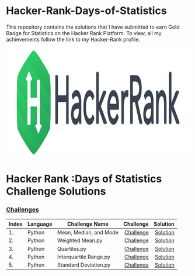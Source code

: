 # Hacker-Rank-Days-of-Statistics
This repository contains the solutions that I have submitted to earn Gold Badge for Statistics on the Hacker Rank Platform. To view, all my achievements follow the link to my Hacker-Rank profile.

<p align="center"><img width="700" height="300" src="https://github.com/adarsh2104/Hacker-Rank-Days-of-Statistics/blob/main/HR-Logo.svg" href="https://www.hackerrank.com/adarsh_2104"></img></p>


# Hacker Rank :Days of Statistics Challenge Solutions

### [Challenges](https://github.com/adarsh2104/Hacker-Rank-Days-of-Statistics)
| Index | Language           | Challenge Name                          | Challenge      | Solution      | 
| ------| -----------------  | -----------------                       | ----------:    | ----------:   |  
| 1.    | Python             | Mean, Median, and Mode                  | [Challenge](https://www.hackerrank.com/challenges/s10-basic-statistics/problem)  | [Solution](https://github.com/adarsh2104/Hacker-Rank-Days-of-Statistics/blob/main/Challenges/Mean%2C%20Median%2C%20and%20Mode.py)  |
| 2.    | Python             | Weighted Mean.py                        | [Challenge](https://www.hackerrank.com/challenges/s10-weighted-mean)  | [Solution](https://github.com/adarsh2104/Hacker-Rank-Days-of-Statistics/blob/main/Challenges/Weighted%20Mean.py)  |
| 3.    | Python             | Quartiles.py                            | [Challenge](https://www.hackerrank.com/challenges/s10-quartiles)  | [Solution](https://github.com/adarsh2104/Hacker-Rank-Days-of-Statistics/blob/main/Challenges/Quartiles.py)  |
| 4.    | Python             | Interquartile Range.py                  | [Challenge](https://www.hackerrank.com/challenges/s10-interquartile-range)  | [Solution](https://github.com/adarsh2104/Hacker-Rank-Days-of-Statistics/blob/main/Challenges/%20Interquartile%20Range.py)  |
| 5.    | Python             | Standard Deviation.py                   | [Challenge](https://www.hackerrank.com/challenges/s10-standard-deviation)  | [Solution](https://github.com/adarsh2104/Hacker-Rank-Days-of-Statistics/blob/main/Challenges/Standard%20Deviation.py)  |
###
